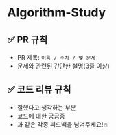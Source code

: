 # Algorithm-Study
## ✅ PR 규칙
- PR 제목: `이름 / 주차 / 몇 문제`
- 문제와 관련된 간단한 설명(3줄 이상)


## ✅ 코드 리뷰 규칙
- 잘했다고 생각하는 부분
- 코드에 대한 궁금증
- 과 같은 각종 피드백을 남겨주세요!🔥
